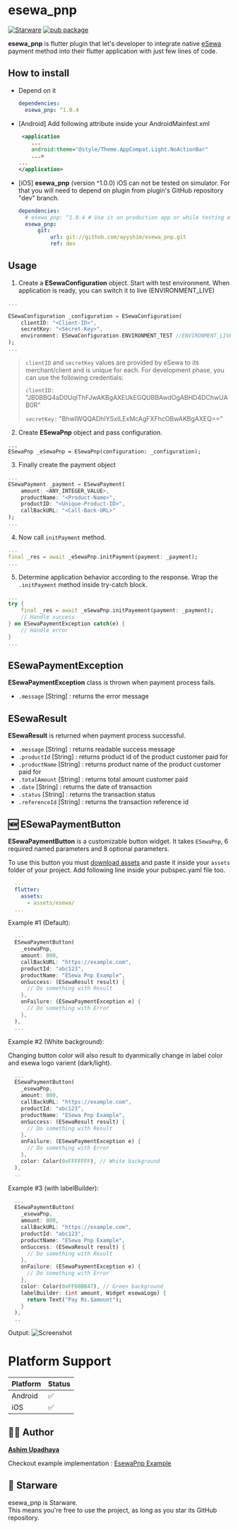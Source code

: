 # esewa_pnp

[![Starware](https://img.shields.io/badge/Starware-⭐-black?labelColor=f9b00d)](https://github.com/zepfietje/starware) [![pub package](https://img.shields.io/badge/pub-v.1.0.4-green)](https://pub.dartlang.org/packages/esewa_pnp)

**esewa_pnp** is flutter plugin that let's developer to integrate native [eSewa](https://www.esewa.com.np) payment method into their flutter application with just few lines of code.

## How to install

- Depend on it

  ```yaml
  dependencies:
  	esewa_pnp: ^1.0.4
  ```

- [Android] Add following attribute inside your AndroidMainfest.xml

  ```xml
   <application
      ...
      android:theme="@style/Theme.AppCompat.Light.NoActionBar"
      ...>
  ...
  </application>

  ```

- [iOS] **esewa_pnp** (version ^1.0.0) iOS can not be tested on simulator. For that you will need to depend on plugin from plugin's GitHub repository "dev" branch.

  ```yaml
  dependencies:
  	# esewa_pnp: ^1.0.4 # Use it on production app or while testing esewa_pnp on real physical iOS device.
  	esewa_pnp:
  		git:
  			url: git://github.com/ayyshim/esewa_pnp.git
  			ref: dev
  ```

## Usage

1. Create a **ESewaConfiguration** object. Start with test environment. When application is ready, you can switch it to live (ENVIRONMENT_LIVE)

```dart
...

ESewaConfiguration _configuration = ESewaConfiguration(
    clientID: "<Client-ID>",
    secretKey: "<Secret-Key>",
    environment: ESewaConfiguration.ENVIRONMENT_TEST //ENVIRONMENT_LIVE
);
...
```

> `clientID` and `secretKey` values are provided by eSewa to its merchant/client and is unique for each. For development phase, you can use the following credentials:
>
> `clientID:` "JB0BBQ4aD0UqIThFJwAKBgAXEUkEGQUBBAwdOgABHD4DChwUAB0R"
>
> `secretKey:` "BhwIWQQADhIYSxILExMcAgFXFhcOBwAKBgAXEQ=="

2. Create **ESewaPnp** object and pass configuration.

```
...
ESewaPnp _eSewaPnp = ESewaPnp(configuration: _configuration);
```

3. Finally create the payment object

```dart
...
ESewaPayment _payment = ESewaPayment(
    amount: <ANY_INTEGER_VALUE>,
    productName: "<Product-Name>",
    productID: "<Unique-Product-ID>",
    callBackURL: "<Call-Back-URL>"
);
...
```

4. Now call `initPayment` method.

```dart
...
final _res = await _eSewaPnp.initPayment(payment: _payment);
...
```

5. Determine application behavior according to the response. Wrap the `.initPayment` method inside try-catch block.

```dart
...
try {
	final _res = await _eSewaPnp.initPayement(payment: _payment);
	// Handle success
} on ESewaPaymentException catch(e) {
	// Handle error
}
...
```

## ESewaPaymentException

**ESewaPaymentException** class is thrown when payment process fails.

- `.message` [String] : returns the error message

###

## ESewaResult

**ESewaResult** is returned when payment process successful.

- `.message` [String] : returns readable success message
- `.productId` [String] : returns product id of the product customer paid for
- `.productName` [String] : returns product name of the product customer paid for
- `.totalAmount` [String] : returns total amount customer paid
- `.date` [String] : returns the date of transaction
- `.status` [String] : returns the transaction status
- `.referenceId` [String] : returns the transaction reference id

## 🆕 ESewaPaymentButton

**ESewaPaymentButton** is a customizable button widget. It takes `ESewaPnp`, 6 required named parameters and 8 optional parameters.

To use this button you must [download assets](https://drive.google.com/file/d/1T8M8yRh3x2BTs6xUwYkt2uH0x_AyfaBI/view?usp=sharing) and paste it inside your `assets` folder of your project.
Add following line inside your pubspec.yaml file too.

```yaml
  ...
  flutter:
    assets:
      - assets/esewa/
  ...
```

Example #1 (Default):

```dart
  ...
  ESewaPaymentButton(
    _esewaPnp,
    amount: 800,
    callBackURL: "https://example.com",
    productId: "abc123",
    productName: "ESewa Pnp Example",
    onSuccess: (ESewaResult result) {
      // Do something with Result
    },
    onFailure: (ESewaPaymentException e) {
      // Do something with Error
    },
  ),
  ...
```

Example #2 (White background):

Changing button color will also result to dyanmically change in label color and esewa logo varient (dark/light).

```dart
  ...
  ESewaPaymentButton(
    _esewaPnp,
    amount: 800,
    callBackURL: "https://example.com",
    productId: "abc123",
    productName: "ESewa Pnp Example",
    onSuccess: (ESewaResult result) {
      // Do something with Result
    },
    onFailure: (ESewaPaymentException e) {
      // Do something with Error
    },
    color: Color(0xFFFFFFF), // White background
  ),
  ..
```

Example #3 (with labelBuilder):

```dart
  ...
  ESewaPaymentButton(
    _esewaPnp,
    amount: 800,
    callBackURL: "https://example.com",
    productId: "abc123",
    productName: "ESewa Pnp Example",
    onSuccess: (ESewaResult result) {
      // Do something with Result
    },
    onFailure: (ESewaPaymentException e) {
      // Do something with Error
    },
    color: Color(0xFF60BB47), // Green background
    labelBuilder: (int amount, Widget esewaLogo) {
      return Text("Pay Rs.$amount");
    }
  ),
  ..
```

Output:
![Screenshot](./buttons_screenshot.png)

# Platform Support

| Platform | Status |
| :------- | :----- |
| Android  | ✅     |
| iOS      | ✅     |

## 👨‍🦱 Author

**[Ashim Upadhaya](https://www.github.com/ayyshim)**

Checkout example implementation : [EsewaPnp Example](https://github.com/ayyshim/esewa_pnp/tree/master/example)

## 🌟 Starware

esewa_pnp is Starware.  
This means you're free to use the project, as long as you star its GitHub repository.
